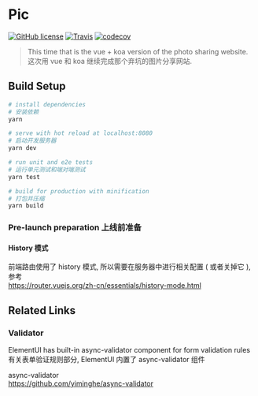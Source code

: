 # Pic


[![GitHub license](https://img.shields.io/github/license/mutoe/pic.svg?style=flat-square)](https://github.com/mutoe/pic/blob/master/LICENSE)
[![Travis](https://img.shields.io/travis/mutoe/pic.svg?style=flat-square)](https://www.travis-ci.org/mutoe/pic)
[![codecov](https://img.shields.io/codecov/c/github/mutoe/pic.svg?style=flat-square)](https://codecov.io/gh/mutoe/pic)

> This time that is the vue + koa version of the photo sharing website.  
> 这次用 vue 和 koa 继续完成那个弃坑的图片分享网站.

## Build Setup

``` bash
# install dependencies
# 安装依赖
yarn

# serve with hot reload at localhost:8080
# 启动开发服务器
yarn dev

# run unit and e2e tests
# 运行单元测试和端对端测试
yarn test

# build for production with minification
# 打包并压缩
yarn build
```

### Pre-launch preparation 上线前准备

#### History 模式

前端路由使用了 history 模式, 所以需要在服务器中进行相关配置 ( 或者关掉它 ), 参考  
https://router.vuejs.org/zh-cn/essentials/history-mode.html

## Related Links

### Validator

ElementUI has built-in async-validator component for form validation rules  
有关表单验证规则部分, ElementUI 内置了 async-validator 组件

async-validator  
https://github.com/yiminghe/async-validator
